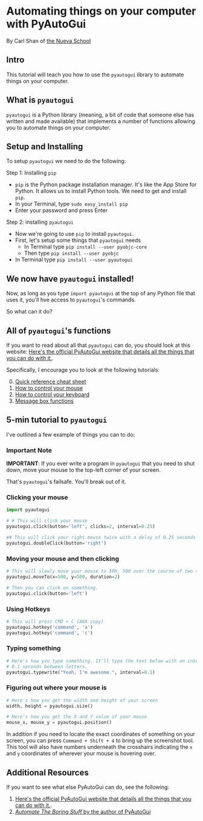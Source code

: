 # Automating things on your computer with PyAutoGui
By Carl Shan of [the Nueva School](www.nuevaschool.org)

## Intro

This tutorial will teach you how to use the `pyautogui` library to automate things on your computer.

## What is `pyautogui`

`pyautogui` is a Python library (meaning, a bit of code that someone else has written and made available) that implements a number of functions allowing you to automate things on your computer.


## Setup and Installing

To setup `pyautogui` we need to do the following:

Step 1: Installing `pip`

* `pip` is the Python package installation manager. It's like the App Store for Python. It allows us to install Python tools. We need to get and install `pip`.
* In your Terminal, type `sudo easy_install pip`
* Enter your password and press Enter

Step 2: installing `pyautogui`

* Now we're going to use `pip` to install `pyautogui`.
* First, let's setup some things that `pyautogui` needs
    * In Terminal type `pip install --user pyobjc-core`
    * Then type `pip install --user pyobjc`
* In Terminal type `pip install --user pyautogui`


## We now have `pyautogui` installed!

Now, as long as you type `import pyautogui` at the top of any Python file that uses it,  you'll hve access to `pyautogui`'s commands.

So what can it do?

## All of `pyautogui`'s functions

If you want to read about all that `pyautogui` can do, you should look at this website: [Here's the official PyAutoGui website that details all the things that you can do with it.](https://pyautogui.readthedocs.io/en/latest/cheatsheet.html).

Specifically, I encourage you to look at the following tutorials:

0. [Quick reference cheat sheet](https://pyautogui.readthedocs.io/en/latest/cheatsheet.html)
1. [How to control your mouse](https://pyautogui.readthedocs.io/en/latest/mouse.html)
2. [How to control your keyboard](https://pyautogui.readthedocs.io/en/latest/keyboard.html)
3. [Message box functions](https://pyautogui.readthedocs.io/en/latest/msgbox.html)

## 5-min tutorial to `pyautogui`

I've outlined a few example of things you can to do:


### Important Note
**IMPORTANT**: If you ever write a program in `pyautogui` that you need to shut down, move your mouse to the top-left corner of your screen.

That's `pyautogui`'s failsafe. You'll break out of it.

### Clicking your mouse
```python
import pyautogui

# # This will click your mouse
pyautogui.click(button='left', clicks=2, interval=0.25)

## This will click your right mouse twice with a delay of 0.25 seconds between each click
pyautogui.doubleClick(button='right')

```

### Moving your mouse and then clicking


```python
# This will slowly move your mouse to 500, 500 over the course of two seconds
pyautogui.moveTo(x=500, y=500, duration=2)

# Then you can click on something.
pyautogui.click(button='left')
```


### Using Hotkeys

```python
# This will press CMD + C (AKA copy)
pyautogui.hotkey('command', 'a')
pyautogui.hotkey('command', 'c')
```

### Typing something

```python
# Here's how you type something. It'll type the text below with an interval of
# 0.1 seconds between letters.
pyautogui.typewrite("Yeah, I'm awesome.", interval=0.1)
```

### Figuring out where your mouse is

```python
# Here's how you get the width and height of your screen
width, height = pyautogui.size()

# Here's how you get the X and Y value of your mouse
mouse_x, mouse_y = pyautogui.position()
```

In addition if you need to locate the exact coordinates of something on your screen, you can press `Command + Shift + 4` to bring up the screenshot tool. This tool will also have numbers underneath the crosshairs indicating the `x` and `y` coordinates of wherever your mouse is hovering over.


## Additional Resources
If you want to see what else PyAutoGui can do, see the following: 

1. [Here's the official PyAutoGui website that details all the things that you can do with it.](https://pyautogui.readthedocs.io/en/latest/cheatsheet.html).
2. [*Automate The Boring Stuff* by the author of PyAutoGui](https://automatetheboringstuff.com/chapter18/)